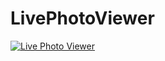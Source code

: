 # LivePhotoViewer
[![Live Photo Viewer](http://img.youtube.com/vi/aRmWDd_F7EI/0.jpg)](http://www.youtube.com/watch?v=aRmWDd_F7EI)
